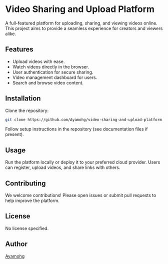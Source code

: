 # Video Sharing and Upload Platform

A full-featured platform for uploading, sharing, and viewing videos online. This project aims to provide a seamless experience for creators and viewers alike.

## Features

- Upload videos with ease.
- Watch videos directly in the browser.
- User authentication for secure sharing.
- Video management dashboard for users.
- Search and browse video content.

## Installation

Clone the repository:

```sh
git clone https://github.com/Ayamohg/video-sharing-and-upload-platform.git
```

Follow setup instructions in the repository (see documentation files if present).

## Usage

Run the platform locally or deploy it to your preferred cloud provider. Users can register, upload videos, and share links with others.

## Contributing

We welcome contributions! Please open issues or submit pull requests to help improve the platform.

## License

No license specified.

## Author

[Ayamohg](https://github.com/Ayamohg)
